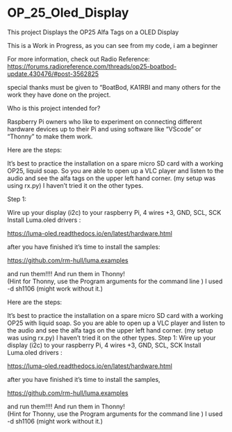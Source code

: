 # OP_25_Oled_Display
This project Displays the OP25 Alfa  Tags on a OLED Display

This is a Work in Progress,
as you can see from my code, i am a beginner 
  
For more information, check out Radio Reference:
 https://forums.radioreference.com/threads/op25-boatbod-update.430476/#post-3562825
 
special thanks must be given to “BoatBod, KA1RBI and many others for the work they have done on the project.

Who is this project intended for?

Raspberry Pi owners who like to experiment on connecting different hardware devices up to their Pi and using software like “VScode” or “Thonny” to make them work.

Here are the steps:

It’s best to practice the installation on a spare micro SD card with a working OP25, liquid soap. So you are able to open up a VLC player and listen to the audio and see the alfa tags on the upper left hand corner. (my setup was using rx.py) I haven’t tried it on the other types.

Step 1:

Wire up your display (i2c) to your raspberry Pi, 4 wires +3, GND, SCL, SCK 
Install Luma.oled drivers :

https://luma-oled.readthedocs.io/en/latest/hardware.html

after you have finished it’s time to install the samples:

https://github.com/rm-hull/luma.examples

and run them!!!!
And run them in Thonny!  
(Hint for Thonny, use the Program arguments for the command line ) I used -d sh1106 (might work without it.)

Here are the steps:

It’s best to practice the installation on a spare micro SD card with a working OP25 with liquid soap. So you are able to open up a VLC player and listen to the audio and see the alfa tags on the upper left hand corner. (my setup was using rx.py) I haven’t tried it on the other types.
Step 1:
Wire up your display (i2c) to your raspberry Pi, 4 wires +3, GND, SCL, SCK 
Install Luma.oled drivers :

https://luma-oled.readthedocs.io/en/latest/hardware.html

after you have finished it’s time to install the samples,

https://github.com/rm-hull/luma.examples

and run them!!!!
And run them in Thonny!  
(Hint for Thonny, use the Program arguments for the command line ) I used -d sh1106 (might work without it.)



